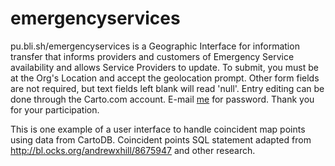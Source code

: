 # emergencyservices
pu.bli.sh/emergencyservices is a Geographic Interface for information transfer that informs providers and customers of Emergency Service availability and allows Service Providers to update.
To submit, you must be at the Org's Location and accept the geolocation prompt. Other form fields are not required, but text fields left blank will read 'null'. Entry editing can be done through the Carto.com account. E-mail <a href="mailto:thex@pu.bli.sh?Subject=carto_es_password%20Request" target="_top">me</a> for password. Thank you for your participation.

This is one example of a user interface to handle coincident map points using data from CartoDB. Coincident points SQL statement adapted from http://bl.ocks.org/andrewxhill/8675947 and other research.
